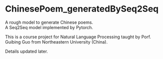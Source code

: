 # ChinesePoem_generatedBySeq2Seq

A rough model to generate Chinese poems.  
A Seq2Seq model implemented by Pytorch.  


This is a course project for Natural Language Processing taught by Porf. Guibing Guo from Northeastern University (China).

Details updated later.
